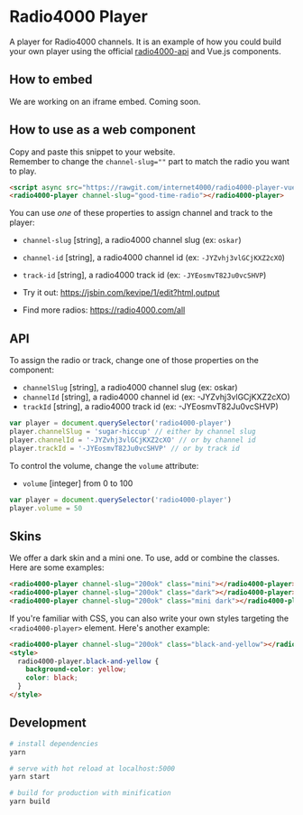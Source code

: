 # Radio4000 Player

A player for Radio4000 channels. It is an example of how you could build your own player using the official [radio4000-api](https://github.com/internet4000/radio4000-api) and Vue.js components.

## How to embed

We are working on an iframe embed. Coming soon.

## How to use as a web component

Copy and paste this snippet to your website.  
Remember to change the `channel-slug=""` part to match the radio you want to play.

```html
<script async src="https://rawgit.com/internet4000/radio4000-player-vue/master/dist/radio4000-player.min.js"></script>
<radio4000-player channel-slug="good-time-radio"></radio4000-player>
```

You can use *one* of these properties to assign channel and track to the player:

- `channel-slug` [string], a radio4000 channel slug (ex: `oskar`)
- `channel-id` [string], a radio4000 channel id (ex: `-JYZvhj3vlGCjKXZ2cXO`)
- `track-id` [string], a radio4000 track id (ex: `-JYEosmvT82Ju0vcSHVP`)

- Try it out: https://jsbin.com/kevipe/1/edit?html,output
- Find more radios: https://radio4000.com/all

## API

To assign the radio or track, change one of those properties on the <radio4000-player> component:
- `channelSlug` [string], a radio4000 channel slug (ex: oskar)
- `channelId` [string], a radio4000 channel id (ex: -JYZvhj3vlGCjKXZ2cXO)
- `trackId` [string], a radio4000 track id (ex: -JYEosmvT82Ju0vcSHVP)

```js
var player = document.querySelector('radio4000-player')
player.channelSlug = 'sugar-hiccup' // either by channel slug
player.channelId = '-JYZvhj3vlGCjKXZ2cXO' // or by channel id
player.trackId = '-JYEosmvT82Ju0vcSHVP' // or by track id
```

To control the volume, change the `volume` attribute:
- `volume` [integer] from 0 to 100

```js
var player = document.querySelector('radio4000-player')
player.volume = 50
```

## Skins

We offer a dark skin and a mini one. To use, add or combine the classes. Here are some examples:

```html
<radio4000-player channel-slug="200ok" class="mini"></radio4000-player>
<radio4000-player channel-slug="200ok" class="dark"></radio4000-player>
<radio4000-player channel-slug="200ok" class="mini dark"></radio4000-player>
```

If you're familiar with CSS, you can also write your own styles targeting the `<radio4000-player>` element. Here's another example:

```html
<radio4000-player channel-slug="200ok" class="black-and-yellow"></radio4000-player>
<style>
  radio4000-player.black-and-yellow {
    background-color: yellow;
    color: black;
  }
</style>
```

## Development

``` bash
# install dependencies
yarn

# serve with hot reload at localhost:5000
yarn start

# build for production with minification
yarn build
```


